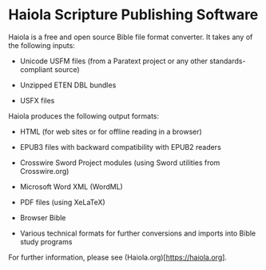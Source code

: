 # Haiola Scripture Publishing Software

Haiola is a free and open source Bible file format converter. It takes any of the following inputs:

- Unicode USFM files (from a Paratext project or any other standards-compliant source)

- Unzipped ETEN DBL bundles

- USFX files

Haiola produces the following output formats:

- HTML (for web sites or for offline reading in a browser)

- EPUB3 files with backward compatibility with EPUB2 readers

- Crosswire Sword Project modules (using Sword utilities from Crosswire.org)

- Microsoft Word XML (WordML)

- PDF files (using XeLaTeX)

- Browser Bible

- Various technical formats for further conversions and imports into Bible study programs

For further information, please see (Haiola.org)[https://haiola.org].

